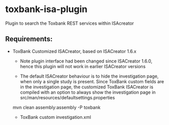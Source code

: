 toxbank-isa-plugin
==================

Plugin to search the Toxbank REST services within ISAcreator

Requirements:
------------------

* ToxBank Customized ISACreator, based on ISACreator 1.6.x

	* Note plugin interface had been changed since ISACreator 1.6.0, hence this plugin will not work in earlier ISACreator versions

	* The default ISACreator behaviour is to hide the investigation page, when only a single study is present. Since ToxBank custom fields are in the investigation page, the customized ToxBank ISACreator is compiled with an option to always show the investigation page in src/man/resources/defaultsettings.properties

     mvn clean assembly:assembly -P toxbank

	* ToxBank custom investigation.xml

